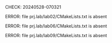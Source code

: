 CHECK: 20240528-070321
ERROR: file prj.lab/lab02/CMakeLists.txt is absent
ERROR: file prj.lab/lab06/CMakeLists.txt is absent
ERROR: file prj.lab/lab09/CMakeLists.txt is absent
